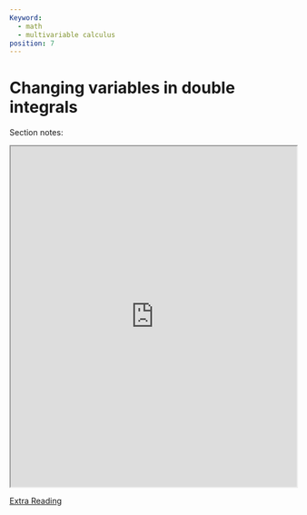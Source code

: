 ```yaml
---
Keyword:
  - math
  - multivariable calculus
position: 7
---
```


# Changing variables in double integrals 

Section notes:
<iframe src="https://drive.google.com/file/d/1FG6g_y6p8mY-bJWvGOxAle8NbQ_O1hyi/preview" width="100%" height="600"></iframe>

[Extra Reading](https://mathinsight.org/double_integral_change_variables_introduction)